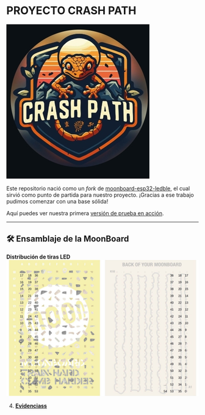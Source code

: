 # PROYECTO **CRASH PATH**

![CrashPath_logo](img/dwarfs/logo.jpg)

Este repositorio nació como un *fork* de [moonboard-esp32-ledble](https://github.com/labs-tibox/moonboard-esp32-ledble), el cual sirvió como punto de partida para nuestro proyecto. ¡Gracias a ese trabajo pudimos comenzar con una base sólida!

Aquí puedes ver nuestra primera [versión de prueba en acción](https://www.instagram.com/reel/DBUzhYKNk9O/?utm_source=ig_web_copy_link&igsh=MzRlODBiNWFlZA==).

---

## 🛠️ Ensamblaje de la MoonBoard

**Distribución de tiras LED**
   ![Distribución LED](doc/leds_front_back.jpg)


4. [**Evidenciass**](img/dwarfs/README.md)

